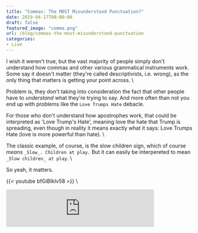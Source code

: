 ```yaml
---
title: "Commas: The MOST Misunderstood Punctuation?"
date: 2019-04-17T08:00:00
draft: false
featured_image: "comma.png"
url: /blog/commas-the-most-misunderstood-punctuation
categories:
- Live
---
```

I wish it weren't true, but the vast majority of people simply don't understand how commas and other various grammatical
instruments work. Some say it doesn't matter (they're called descriptivists, i.e. wrong), as the only thing that matters 
is getting your point across. \

Problem is, they don't taking into consideration the fact that other people have to _understand_ what they're trying
to say. And more often than not you end up with problems like the `Love Trumps Hate` debacle.

For those who don't understand how apostrophes work, that could be interpreted as 'Love Trump's Hate', meaning  love
the hate that Trump is spreading, even though in reality it means exactly what it says: Love Trumps Hate (love is 
more powerful than hate). \

The classic example, of course, is the slow children sign, which of course _means_ `_Slow_. Children at play.` But it
 can easily be interpereted to mean `_Slow children_ at play`. \
 
 So yeah, it matters.

{{< youtube bfGiBIklv58 >}} \

<iframe src="https://anchor.fm/thinklikeme/embed/episodes/Commas-The-MOST-Misunderstood-Punctuation-e3p0jc" height="102px" width="400px" frameborder="0" scrolling="no"></iframe>